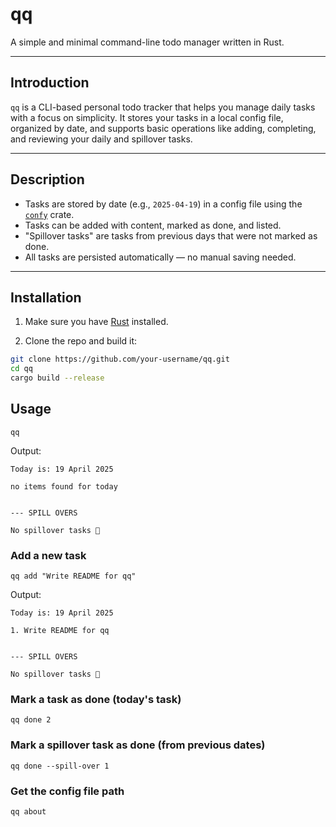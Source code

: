 # qq

A simple and minimal command-line todo manager written in Rust.

---

##  Introduction

`qq` is a CLI-based personal todo tracker that helps you manage daily tasks with a focus on simplicity. It stores your tasks in a local config file, organized by date, and supports basic operations like adding, completing, and reviewing your daily and spillover tasks.

---

##  Description

- Tasks are stored by date (e.g., `2025-04-19`) in a config file using the [`confy`](https://crates.io/crates/confy) crate.
- Tasks can be added with content, marked as done, and listed.
- "Spillover tasks" are tasks from previous days that were not marked as done.
- All tasks are persisted automatically — no manual saving needed.

---

##  Installation

1. Make sure you have [Rust](https://www.rust-lang.org/tools/install) installed.

2. Clone the repo and build it:

```bash
git clone https://github.com/your-username/qq.git
cd qq
cargo build --release
```

## Usage

```
qq
```
Output:
```
Today is: 19 April 2025

no items found for today


--- SPILL OVERS

No spillover tasks 🎉
```

### Add a new task
```
qq add "Write README for qq"
```
Output:
```
Today is: 19 April 2025

1. Write README for qq


--- SPILL OVERS

No spillover tasks 🎉
```

### Mark a task as done (today's task)
```
qq done 2
```

### Mark a spillover task as done (from previous dates)
```
qq done --spill-over 1
```

### Get the config file path
```
qq about
```
